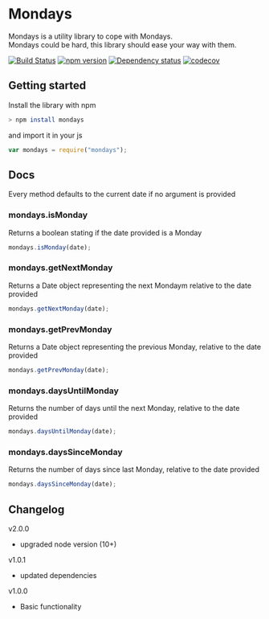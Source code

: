 # Mondays

Mondays is a utility library to cope with Mondays.  
Mondays could be hard, this library should ease your way with them.

[![Build Status](https://travis-ci.org/cedmax/mondays.svg?branch=master)](https://travis-ci.org/cedmax/mondays)
[![npm version](https://badge.fury.io/js/mondays.svg)](https://badge.fury.io/js/mondays)
[![Dependency status](https://david-dm.org/cedmax/mondays.svg)](https://david-dm.org)
[![codecov](https://codecov.io/gh/cedmax/mondays/branch/master/graph/badge.svg)](https://codecov.io/gh/cedmax/mondays)

## Getting started

Install the library with npm

```sh
> npm install mondays
```

and import it in your js

```js
var mondays = require("mondays");
```

## Docs

Every method defaults to the current date if no argument is provided

### mondays.isMonday

Returns a boolean stating if the date provided is a Monday

```js
mondays.isMonday(date);
```

### mondays.getNextMonday

Returns a Date object representing the next Mondaym relative to the date provided

```js
mondays.getNextMonday(date);
```

### mondays.getPrevMonday

Returns a Date object representing the previous Monday, relative to the date provided

```js
mondays.getPrevMonday(date);
```

### mondays.daysUntilMonday

Returns the number of days until the next Monday, relative to the date provided

```js
mondays.daysUntilMonday(date);
```

### mondays.daysSinceMonday

Returns the number of days since last Monday, relative to the date provided

```js
mondays.daysSinceMonday(date);
```

## Changelog

v2.0.0

- upgraded node version (10+)

v1.0.1

- updated dependencies

v1.0.0

- Basic functionality

